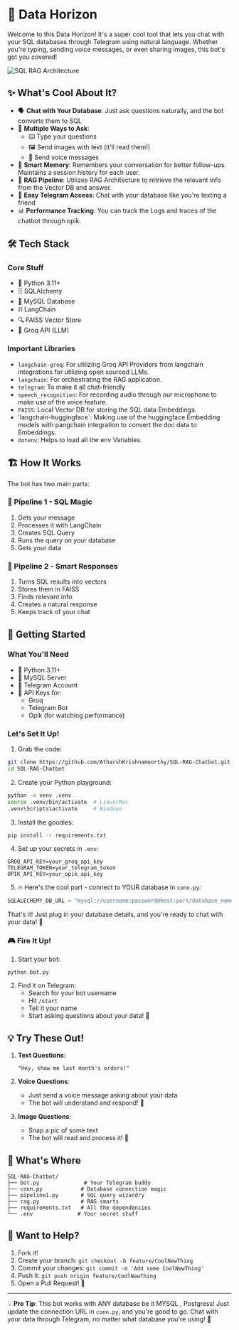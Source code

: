 # 🤖 Data Horizon

Welcome to this Data Horizon! It's a super cool tool that lets you chat with your SQL databases through Telegram using natural language. Whether you're typing, sending voice messages, or even sharing images, this bot's got you covered! 

![SQL RAG Architecture](https://github.com/AtharshKrishnamoorthy/SQL-RAG-Chatbot/blob/main/SQL%20RAG%20Architecture%20Final.png)

## ✨ What's Cool About It?

- 🗣️ **Chat with Your Database**: Just ask questions naturally, and the bot converts them to SQL
- 📱 **Multiple Ways to Ask**:
  - ⌨️ Type your questions
  - 🖼️ Send images with text (it'll read them!)
  - 🎤 Send voice messages
- 🧠 **Smart Memory**: Remembers your conversation for better follow-ups. Maintains  a session history for each user.
- 🎯 **RAG Pipeline**: Utilizes RAG Architecture to retrieve the relevant info from the Vector DB and answer.
- 📱 **Easy Telegram Access**: Chat with your database like you're texting a friend
- 📊 **Performance Tracking**: You can track the Logs and traces of the chatbot through opik. 

## 🛠️ Tech Stack

### Core Stuff
- 🐍 Python 3.11+
- 🗄️ SQLAlchemy
- 🎲 MySQL Database
- ⛓️ LangChain
- 🔍 FAISS Vector Store
- 🧠 Groq API (LLM)

### Important Libraries
- `langchain-groq`: For utilizing Groq API Providers from langchain integrations for utilizing open sourced LLMs.
- `langchain`: For orchestrating the RAG application. 
- `telegram`: To make it all chat-friendly
- `speech_recognition`: For recording audio through our microphone to make use of the voice feature. 
- `FAISS`: Local Vector DB for storing the SQL data Embeddings.
- 'langchain-huggingface`: Making use of the huggingface Embedding models with pangchain integration to convert the doc data to Embeddings. 
- `dotenv`: Helps to load all the env Variables. 

## 🏗️ How It Works

The bot has two main parts:

### 🎯 Pipeline 1 - SQL Magic
1. Gets your message
2. Processes it with LangChain
3. Creates SQL Query
4. Runs the query on your database
5. Gets your data

### 🎨 Pipeline 2 - Smart Responses
1. Turns SQL results into vectors
2. Stores them in FAISS
3. Finds relevant info
4. Creates a natural response
5. Keeps track of your chat

## 🚀 Getting Started

### What You'll Need
- 🐍 Python 3.11+
- 🎲 MySQL Server
- 📱 Telegram Account
- 🔑 API Keys for:
  - Groq
  - Telegram Bot
  - Opik (for watching performance)

### Let's Set It Up!

1. Grab the code:
```bash
git clone https://github.com/AtharshKrishnamoorthy/SQL-RAG-Chatbot.git
cd SQL-RAG-Chatbot
```

2. Create your Python playground:
```bash
python -m venv .venv
source .venv/bin/activate  # Linux/Mac
.venv\Scripts\activate     # Windows
```

3. Install the goodies:
```bash
pip install -r requirements.txt
```

4. Set up your secrets in `.env`:
```env
GROQ_API_KEY=your_groq_api_key
TELEGRAM_TOKEN=your_telegram_token
OPIK_API_KEY=your_opik_api_key
```

5. 🔥 Here's the cool part - connect to YOUR database in `conn.py`:
```python
SQLALECHEMY_DB_URL = "mysql://username:password@host:port/database_name"
```

That's it! Just plug in your database details, and you're ready to chat with your data! 🎉

### 🎮 Fire It Up!

1. Start your bot:
```bash
python bot.py
```

2. Find it on Telegram:
   - Search for your bot username
   - Hit `/start`
   - Tell it your name
   - Start asking questions about your data! 🚀

## 💡 Try These Out!

1. **Text Questions**:
   ```
   "Hey, show me last month's orders!"
   ```

2. **Voice Questions**:
   - Just send a voice message asking about your data
   - The bot will understand and respond! 🎤

3. **Image Questions**:
   - Snap a pic of some text
   - The bot will read and process it! 📸

## 📁 What's Where

```
SQL-RAG-Chatbot/
├── bot.py              # Your Telegram buddy
├── conn.py            # Database connection magic
├── pipeline1.py       # SQL query wizardry
├── rag.py             # RAG smarts
├── requirements.txt   # All the dependencies
└── .env              # Your secret stuff
```

## 🤝 Want to Help?

1. Fork it!
2. Create your branch: `git checkout -b feature/CoolNewThing`
3. Commit your changes: `git commit -m 'Add some CoolNewThing'`
4. Push it: `git push origin feature/CoolNewThing`
5. Open a Pull Request! 🎉

---

💡 **Pro Tip**: This bot works with ANY  database be it MYSQL , Postgress! Just update the connection URL in `conn.py`, and you're good to go. Chat with your data through Telegram, no matter what database you're using! 🚀
